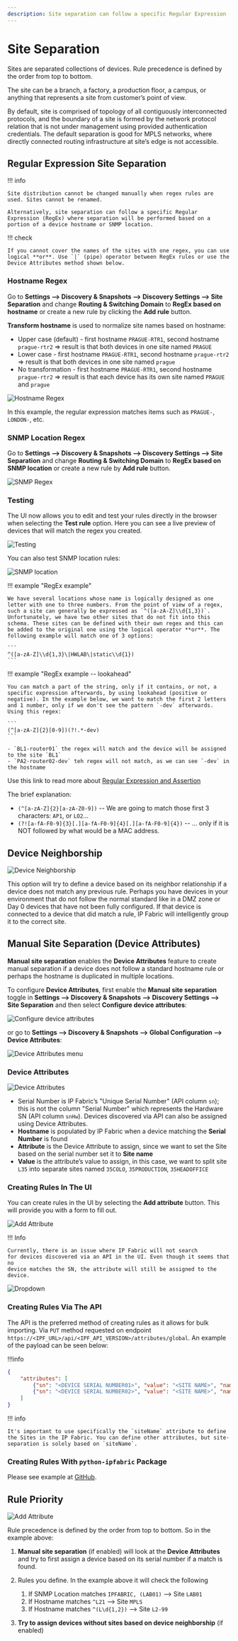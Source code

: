 ```yaml
---
description: Site separation can follow a specific Regular Expression (RegEx) where separation will be performed based on portion of a device hostname or SNMP location.
---
```


# Site Separation

Sites are separated collections of devices. Rule precedence is defined by the order from top to bottom.

The site can be a branch, a factory, a production floor, a campus, or anything that represents a site from customer’s point of view.

By default, site is comprised of topology of all contiguously interconnected protocols, and the boundary of a site is formed by the network protocol relation that is not under management using provided authentication credentials. The default separation is good for MPLS networks, where directly connected routing infrastructure at site’s edge is not accessible.

## Regular Expression Site Separation

!!! info

    Site distribution cannot be changed manually when regex rules are used. Sites cannot be renamed.

    Alternatively, site separation can follow a specific Regular Expression (RegEx) where separation will be performed based on a portion of a device hostname or SNMP location.

!!! check

    If you cannot cover the names of the sites with one regex, you can use logical **or**. Use `|` (pipe) operator between RegEx rules or use the Device Attributes method shown below.

### Hostname Regex

Go to **Settings --> Discovery & Snapshots --> Discovery Settings --> Site Separation** and change **Routing & Switching Domain** to **RegEx based on hostname** or create a new rule by clicking the **Add rule** button.

**Transform hostname** is used to normalize site names based on hostname:

- Upper case (default) - first hostname `PRAGUE-RTR1`, second hostname `prague-rtr2` => result is that both devices in one site named `PRAGUE`
- Lower case - first hostname `PRAGUE-RTR1`, second hostname `prague-rtr2` => result is that both devices in one site named `prague`
- No transformation - first hostname `PRAGUE-RTR1`, second hostname `prague-rtr2` => result is that each device has its own site named `PRAGUE` and `prague`

![Hostname Regex](site_separation/2887417896.png)

In this example, the regular expression matches items such as `PRAGUE-`, `LONDON-`, etc.

### SNMP Location Regex

Go to **Settings --> Discovery & Snapshots --> Discovery Settings --> Site Separation** and change **Routing & Switching Domain** to **RegEx based on SNMP location** or create a new rule by **Add rule** button.

![SNMP Regex](site_separation/2896297985.png)

### Testing

The UI now allows you to edit and test your rules directly in the browser when selecting the **Test rule** option. Here you can see a live preview of devices that will match the regex you created.

![Testing](site_separation/2888859659.png)

You can also test SNMP location rules:

![SNMP location](site_separation/2896330753.png)

!!! example "RegEx example"

    We have several locations whose name is logically designed as one letter with one to three numbers. From the point of view of a regex, such a site can generally be expressed as `^([a-zA-Z]\\d{1,3})`. Unfortunately, we have two other sites that do not fit into this schema. These sites can be defined with their own regex and this can be added to the original one using the logical operator **or**. The following example will match one of 3 options:

    ```
    ^([a-zA-Z]\\d{1,3}\|HWLAB\|static\\d{1})
    ```

!!! example "RegEx example -- lookahead"

    You can match a part of the string, only if it contains, or not, a specific expression afterwards, by using lookahead (positive or negative). In the example below, we want to match the first 2 letters and 1 number, only if we don't see the pattern `-dev` afterwards. Using this regex:

    ```
    (^[a-zA-Z]{2}[0-9])(?!.*-dev)
    ```

    - `BL1-router01` the regex will match and the device will be assigned to the site `BL1`
    - `PA2-router02-dev` teh regex will not match, as we can see `-dev` in the hostname

Use this link to read more about [Regular Expression and Assertion](https://developer.mozilla.org/en-US/docs/Web/JavaScript/Guide/Regular_Expressions/Assertions#other_assertions)


The brief explanation:

- `(^[a-zA-Z]{2}[a-zA-Z0-9])` -- We are going to match those first 3 characters: `AP1`, or `LO2`...
- `(?![a-fA-F0-9]{3}[.][a-fA-F0-9]{4}[.][a-fA-F0-9]{4})` -- ... only if it is NOT followed by what would be a MAC address.

## Device Neighborship

![Device Neighborship](site_separation/2896232449.png)

This option will try to define a device based on its neighbor relationship if a device does not match any previous rule. Perhaps you have devices in your environment that do not follow the normal standard like in a DMZ zone or Day 0 devices that have not been fully configured. If that device is connected to a device that did match a rule, IP Fabric will intelligently group it to the correct site.

## Manual Site Separation (Device Attributes)

**Manual site separation** enables the **Device Attributes** feature to create manual separation if a device does not follow a standard hostname rule or perhaps the hostname is duplicated in multiple locations.

To configure **Device Attributes**, first enable the **Manual site separation** toggle in **Settings --> Discovery & Snapshots --> Discovery Settings --> Site Separation** and then select **Configure device attributes**:

![Configure device attributes](site_separation/configure_device_attributes.png)

or go to **Settings --> Discovery & Snapshots --> Global Configuration --> Device Attributes**:

![Device Attributes menu](site_separation/device_attributes_menu.png)

### Device Attributes

![Device Attributes](site_separation/2888663043.png)

- Serial Number is IP Fabric’s "Unique Serial Number" (API column `sn`); this is not the column "Serial Number" which represents the Hardware SN (API column `snHw`). Devices discovered via API can also be assigned using Device Attributes.
- **Hostname** is populated by IP Fabric when a device matching the **Serial Number** is found
- **Attribute** is the Device Attribute to assign, since we want to set the Site based on the serial number set it to **Site name**
- **Value** is the attribute’s value to assign, in this case, we want to split site `L35` into separate sites named `35COLO`, `35PRODUCTION`, `35HEADOFFICE`

### Creating Rules In The UI

You can create rules in the UI by selecting the **Add attribute** button. This will provide you with a form to fill out.

![Add Attribute](site_separation/2888630298.png)

!!! Info

    Currently, there is an issue where IP Fabric will not search
    for devices discovered via an API in the UI. Even though it seems that no
    device matches the SN, the attribute will still be assigned to the device.

![Dropdown](site_separation/2896265219.png)

### Creating Rules Via The API

The API is the preferred method of creating rules as it allows for bulk importing. Via `PUT` method requested on endpoint `https://<IPF_URL>/api/<IPF_API_VERSION>/attributes/global`. An example of the payload can be seen below:

!!!info

```json
{
    "attributes": [
        {"sn": "<DEVICE SERIAL NUMBER01>", "value": "<SITE NAME>", "name": "siteName"},
        {"sn": "<DEVICE SERIAL NUMBER02>", "value": "<SITE NAME>", "name": "siteName"}
    ]
}
```
!!! info

    It's important to use specifically the `siteName` attribute to define the Sites in the IP Fabric. You can define other attributes, but site-separation is solely based on `siteName`.

### Creating Rules With `python-ipfabric` Package

Please see example at [GitHub](https://gitlab.com/ip-fabric/integrations/python-ipfabric/-/blob/develop/examples/settings/attributes.py).

## Rule Priority

![Add Attribute](site_separation/2888597511.png)

Rule precedence is defined by the order from top to bottom. So in the example above:

1. **Manual site separation** (if enabled) will look at the **Device Attributes** and try to first assign a device based on its serial number if a match is found.

2. Rules you define. In the example above it will check the following

   1. If SNMP Location matches `IPFABRIC, (LAB01)` --> Site `LAB01`
   2. If Hostname matches `^L21` --> Site `MPLS`
   3. If Hostname matches `^(L\d{1,2})` --> Site `L2-99`

3. **Try to assign devices without sites based on device neighborship** (if enabled)
